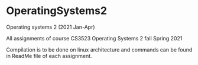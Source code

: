 # OperatingSystems2
Operating systems 2 (2021 Jan-Apr)

All assignments of course CS3523 Operating Systems 2 fall Spring 2021

Compilation is to be done on linux architecture and commands can be found in ReadMe file of each assignment.

